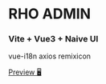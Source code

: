 # RHO ADMIN

### Vite + Vue3 + Naive UI

vue-i18n
axios
remixicon

[Preview 🖥](http://rho-admin.vercel.app/)
